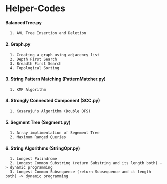 # Helper-Codes

#### BalancedTree.py
      1. AVL Tree Insertion and Deletion
      
#### 2. Graph.py
      1. Creating a graph using adjacency list
      2. Depth First Search
      3. Breadth First Search
      4. Topological Sorting
      
#### 3. String Pattern Matching (PatternMatcher.py)
      1. KMP Algorithm
      
#### 4. Strongly Connected Component (SCC.py)
      1. Kosaraju's Algorithm (Double DFS)
      
#### 5. Segment Tree (Segment.py)
      1. Array implimentation of Segement Tree
      2. Maximum Ranged Queries

#### 6. String Algorithms (StringOpr.py)
      1. Longest Palindrome
      2. Longest Common Substring (return Substring and its length both) -> dynamic programming
      3. Longest Common Subsequence (return Subsequence and it length both) -> dynamic programming
      
 
